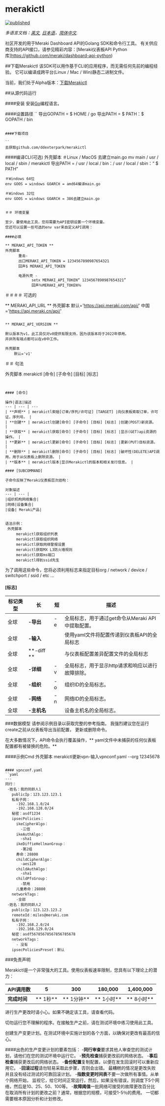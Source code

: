 
# merakictl
[![published](https://static.production.devnetcloud.com/codeexchange/assets/images/devnet-published.svg)](https://developer.cisco.com/codeexchange/github/repo/ddexterpark/merakictl)

*多语言文档：[英文](README.md), [日本语](README.ja.md)，[简体中文](README.zh-cn.md).*

社区开发的用于Meraki Dashboard API的Golang SDK和命令行工具。
有关供应商支持的API接口，请参见精彩内容：[Meraki仪表板API Python库]https://github.com/meraki/dashboard-api-python)

##下载Merakictl
该SDK可以用作基于CLI的应用程序，而无需任何先前的编程经验。
它可以编译成跨平台(Linux / Mac / Win)静态二进制文件。

当前，我们处于Alpha版本：[下载Merakictl](https://github.com/ddexterpark/merakictl/releases)

##从源代码运行

####安装
安装[Go](http://golang.org)编程语言。

####设置路径
``
导出GOPATH = $ HOME / go
导出PATH = $ PATH：$ GOPATH / bin
```

####下载项目

``
去获取github.com/ddexterpark/merakictl
```

####编译CLI(可选)
外壳脚本
    ＃Linux / MacOS
    去建立main.go
    mv main / usr / local / sbin / merakictl
    导出PATH = / usr / local / bin：/ usr / local / sbin：“ $ PATH”

    ＃Windows 64位
    env GOOS = windows GOARCH = amd64编译main.go
    
    ＃Windows 32位
    env GOOS = windows GOARCH = 386去建立main.go
```
    
＃＃ 环境变量

至少，要使用此工具，您将需要为API密钥设置一个环境变量。
您还可以设置一些可选的env var来自定义API调用：

####必填

** MERAKI_API_TOKEN **
外壳脚本
      重击-
      出口MERAKI_API_TOKEN = 1234567890987654321
      回声$ MERAKI_API_TOKEN
      
      电源外壳 -
            setx MERAKI_API_TOKEN“ 1234567890987654321”
            回声％MERAKI_API_TOKEN％
```
＃＃＃＃ 可选的
 
** MERAKI_API_URL **
外壳脚本
        默认='https://api.meraki.com/api/'
        中国='https://api.meraki.cn/api/'
```

** MERAKI_API_VERSION **

默认版本为v1，此工具仅对v0提供有限支持，因为该版本将于2022年停用。
并非所有端点都可以在v0中工作。
 
外壳脚本
    默认='v1'
```
    
＃＃ 句法

外壳脚本
    merakictl [命令] [子命令] [目标] [标志]
```

 
#### [命令]
 
操作|语法|描述
--- | --- | ---
| **声明** | merakictl索赔[订单/序列/许可证] [TARGET] |向仪表板索取订单，许可证，序列号。 |
| **创建** | merakictl创建[命令] [子命令] [目标] [标志] |创建(POST)新资源。 |
| **获取** | merakictl获取[命令] [子命令] [目标] [标志] |显示(GET)api资源的操作。 |
| **更新** | merakictl更新[命令] [子命令] [目标] [标志] |更新(PUT)目标资源。 |
| **删除** | merakictl删除[命令] [子命令] [目标] [标志] |破坏性(DELETE)API调用，用于从仪表板上删除资源。 |
| **版本** | merakictl版本|显示Merakictl的版本和相关发行信息。 |

#### [SUBCOMMAND]

子命令反映了Meraki仪表板层次结构：

对象描述
--- | --- |
|组织机构网络集合|
|网络|设备集合|
|设备| Meraki产品|


语法示例：
 外壳脚本
     merakictl获取组织列表
     merakictl获取组织网络
     merakictl获取网络警报设置
     merakictl获取MX L3防火墙规则
     merakictl获取ms端口
     merakictl得到ssid先生
 ```
为了调用这些命令，您将必须利用标志来指定目标org / network / device / switchport / ssid / etc ...

#### [标志]

标记类型|长|短|描述
--- | --- | --- | ---
|全球| **-导出** | -e |全局标志，用于通过get命令从Meraki API中提取配置。 |
|全球| **-输入** | |使用yaml文件将配置传递到仪表板API的全局标志|
|全球| **-diff ** | |与仪表板配置差异配置文件的全局标志
|全球| **-详细** | -v |全局标志，用于显示http请求和响应以进行故障排除。 |
|全球| **-组织** | -o |组织ID的全局标志。 |
|全球| **-网络** | -n |网络ID的全局标志。 |
|全球| **-主机名** | |设备主机名的全局标志。 |

###数据模型
请参阅示例目录以获取完整的参考指南。
我强烈建议您在运行create之前从仪表板导出当前配置，
更新或删除命令。

在大多数情况下，API命令会执行覆盖操作，** yaml文件中未捕获的任何仪表板配置都有被替换的危险。**


####示例Cmd
 外壳脚本
     merakictl更新vpn-输入vpnconf.yaml --org 12345678
 ```

#### vpnconf.yaml
``yaml
---
同行：
  -姓名：我的同龄人1
    publicIp：123.123.123.1
    私有子网：
      -192.168.1.0/24
      -192.168.128.0/24
    秘密：asdf1234
    ipsecPolicies：
      ikeCipherAlgo：
        -三倍
      ikeAuthAlgo：
        -sha1
      ikeDiffieHellmanGroup：
        -第2组
      寿命：28800
      childCipherAlgo：
        -aes128
      childAuthAlgo：
        -sha1
      childPfsGroup：
        -禁用
      儿童寿命：28800
    networkTags：
      -全部
  -姓名：我的同龄人2
    publicIp：123.123.123.2
    remoteId：miles@meraki.com
    私有子网：
      -192.168.2.0/24
      -192.168.129.0/24
    秘密：asdf56785678567856785678
    networkTags：
      - 没有
    ipsecPoliciesPreset：默认
```



###免责声明

Merakictl是一个非常强大的工具。使用仪表板速率限制，您具有以下理论上的潜力：


API调用数| 5 | 300 | 180,000 | 1,400,000 |
--- | --- | --- | --- | --- |
**完成时间** | ** 1秒** | ** 1分钟** | ** 1小时** | ** 8小时** |


进行生产更改时请小心。如果不确定该工具，请查看代码。

切勿运行您不理解的程序。在接触生产之前，请在测试环境中练习使用此工具。

创建生产变更计划。在测试环境中实施计划的各个方面，以确保对更改有最高的信心。

####出色的生产变更计划的要素包括：
-**同行审查**要求其他人审查您的测试计划，请他们在您的测试环境中运行它。
-**预先检查**捕获更改前的网络状态。
-**事后检查**捕获更改后的网络状态。
-**备份配置**复制配置，以便在发生回滚时可以重新应用它。
-**回滚过程**请勿轻易采取此步骤，否则会出错。
最糟糕的情况是更改失败并且没有经过测试的可靠回滚计划。
-**指数变更时间表**不要一次做所有事情。从单个网络开始，
监视它，给它时间正常运行，然后，如果没有错误，则调度下5个网络，然后是10、25、50、100等。
-**故障阈值**一批网络可接受的故障更改百分比
在取消所有计划的更改之前？通常，根据您的规模，可接受1-5％的费用。
一切都需要根本原因分析和计划修改。